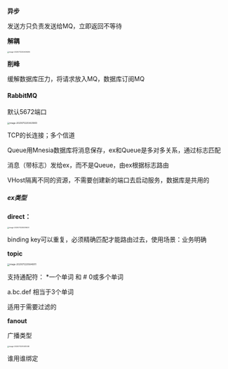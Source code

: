 **异步**

发送方只负责发送给MQ，立即返回不等待

**解耦**

<img src="https://tva1.sinaimg.cn/large/007S8ZIlgy1ghnam5r86bj30y00as0wq.jpg" alt="image-20200712202609496" style="zoom: 25%;" />

**削峰**

缓解数据库压力，将请求放入MQ，数据库订阅MQ



#### RabbitMQ

默认5672端口

<img src="https://tva1.sinaimg.cn/large/007S8ZIlgy1ghnam8r7woj31a40f412w.jpg" alt="image-20200712203420800" style="zoom: 33%;" />

TCP的长连接；多个信道

Queue用Mnesia数据库将消息保存，ex和Queue是多对多关系，通过标志匹配

消息（带标志）发给ex，而不是Queue，由ex根据标志路由

VHost隔离不同的资源，不需要创建新的端口去启动服务，数据库是共用的



##### ex类型

**direct：**

<img src="https://tva1.sinaimg.cn/large/007S8ZIlgy1ghnamczy7mj31200gyn56.jpg" alt="image-20200712205316037" style="zoom: 25%;" />

binding key可以重复，必须精确匹配才能路由过去，使用场景：业务明确

**topic**

<img src="https://tva1.sinaimg.cn/large/007S8ZIlgy1ghnamgl6o0j31400ggn4x.jpg" alt="image-20200712205648911" style="zoom:33%;" />

支持通配符： *一个单词 和 # 0或多个单词

a.bc.def 相当于3个单词

适用于需要过滤的

**fanout**

广播类型

<img src="https://tva1.sinaimg.cn/large/007S8ZIlgy1ghnamep8ilj31600dy7ah.jpg" alt="image-20200712210410338" style="zoom:25%;" />

谁用谁绑定


